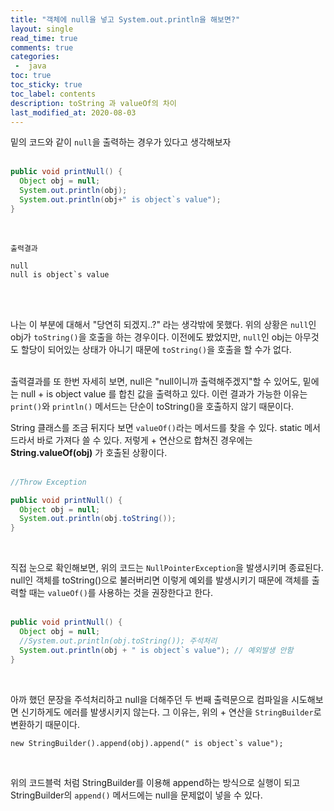 ```yaml
---
title: "객체에 null을 넣고 System.out.println을 해보면?"
layout: single    
read_time: true    
comments: true   
categories: 
 -  java
toc: true    
toc_sticky: true    
toc_label: contents  
description: toString 과 valueOf의 차이
last_modified_at: 2020-08-03   
---
```


밑의 코드와 같이 `null`을 출력하는 경우가 있다고 생각해보자
<br>
<br>

```java
public void printNull() {
  Object obj = null;
  System.out.println(obj);
  System.out.println(obj+" is object`s value");
}
```
<br>

```
출력결과

null
null is object`s value
```
<br>
<br>

나는 이 부분에 대해서 "당연히 되겠지..?" 라는 생각밖에 못했다. 
위의 상황은 `null`인 obj가 `toString()`을 호출을 하는 경우이다. 
이전에도 봤었지만, `null`인 obj는 아무것도 할당이 되어있는 상태가 아니기 때문에 
`toString()`을 호출을 할 수가 없다. 
<br>
<br>

출력결과를 또 한번 자세히 보면, null은 "null이니까 출력해주겠지"할 수 있어도, 밑에는 
null + is object value 를 합친 값을 출력하고 있다. 이런 결과가 가능한 이유는 
`print()`와 `println()` 메서드는 단순이 toString()을 호출하지 않기 때문이다. 
<br>

String 클래스를 조금 뒤지다 보면 `valueOf()`라는 메서드를 찾을 수 있다. static 메서드라서 
바로 가져다 쓸 수 있다. 저렇게 + 연산으로 합쳐진 경우에는 **String.valueOf(obj)** 가 호출된 상황이다.
<br>
<br>

```java
//Throw Exception

public void printNull() {
  Object obj = null;
  System.out.println(obj.toString());
}
```
<br>

직접 눈으로 확인해보면, 위의 코드는 `NullPointerException`을 발생시키며 종료된다. 
null인 객체를 toString()으로 불러버리면 이렇게 예외를 발생시키기 때문에 객체를 출력할 때는 
`valueOf()`를 사용하는 것을 권장한다고 한다. 
<br>
<br>

```java
public void printNull() {
  Object obj = null;
  //System.out.println(obj.toString()); 주석처리
  System.out.println(obj + " is object`s value"); // 예외발생 안함
}
```
<br>

아까 했던 문장을 주석처리하고 null을 더해주던 두 번째 출력문으로 컴파일을 시도해보면 
신기하게도 에러를 발생시키지 않는다. 그 이유는, 위의 + 연산을 `StringBuilder`로 변환하기 때문이다. 
<br>

```
new StringBuilder().append(obj).append(" is object`s value");
```
<br>

위의 코드블럭 처럼 StringBuilder를 이용해 append하는 방식으로 실행이 되고 StringBuilder의 `append()` 메서드에는 
null을 문제없이 넣을 수 있다. 
<br>
<br>
<br>
<br>
<br>
<br>
<br>

















